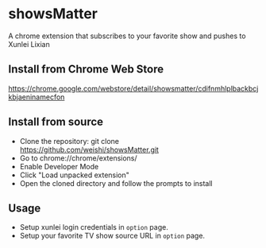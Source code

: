showsMatter
===========

A chrome extension that subscribes to your favorite show and pushes to Xunlei Lixian



Install from Chrome Web Store
-----------

https://chrome.google.com/webstore/detail/showsmatter/cdifnmhlplbackbcjkbjaeninamecfon



Install from source
-----------

+ Clone the repository: git clone https://github.com/weishi/showsMatter.git 
+ Go to chrome://chrome/extensions/
+ Enable Developer Mode
+ Click "Load unpacked extension"
+ Open the cloned directory and follow the prompts to install


Usage
-----------

+ Setup xunlei login credentials in `option` page.
+ Setup your favorite TV show source URL in `option` page.
